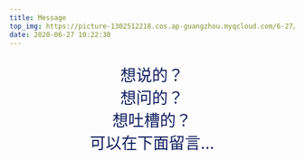 ```yaml
---
title: Message
top_img: https://picture-1302512218.cos.ap-guangzhou.myqcloud.com/6-27/feria-black.png
date: 2020-06-27 10:22:30
---
```




<p style="color:#111D5E;font-size:28px;text-align:center">
想说的？<br>
想问的？<br>
想吐槽的？<br>
可以在下面留言...
</p>